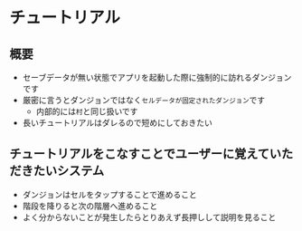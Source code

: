 # チュートリアル
## 概要
- セーブデータが無い状態でアプリを起動した際に強制的に訪れるダンジョンです
- 厳密に言うとダンジョンではなく`セルデータが固定されたダンジョン`です
    - 内部的には`村`と同じ扱いです
- 長いチュートリアルはダレるので短めにしておきたい

## チュートリアルをこなすことでユーザーに覚えていただきたいシステム
- ダンジョンはセルをタップすることで進めること
- 階段を降りると次の階層へ進めること
- よく分からないことが発生したらとりあえず長押しして説明を見ること